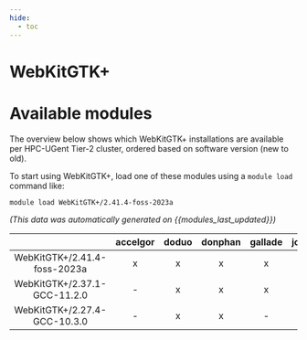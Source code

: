 ```yaml
---
hide:
  - toc
---
```


WebKitGTK+
==========

# Available modules


The overview below shows which WebKitGTK+ installations are available per HPC-UGent Tier-2 cluster, ordered based on software version (new to old).

To start using WebKitGTK+, load one of these modules using a `module load` command like:

```shell
module load WebKitGTK+/2.41.4-foss-2023a
```

*(This data was automatically generated on {{modules_last_updated}})*  

| |accelgor|doduo|donphan|gallade|joltik|shinx|skitty|
| :---: | :---: | :---: | :---: | :---: | :---: | :---: | :---: |
|WebKitGTK+/2.41.4-foss-2023a|x|x|x|x|x|x|x|
|WebKitGTK+/2.37.1-GCC-11.2.0|-|x|x|x|-|-|-|
|WebKitGTK+/2.27.4-GCC-10.3.0|-|x|x|-|-|-|-|
